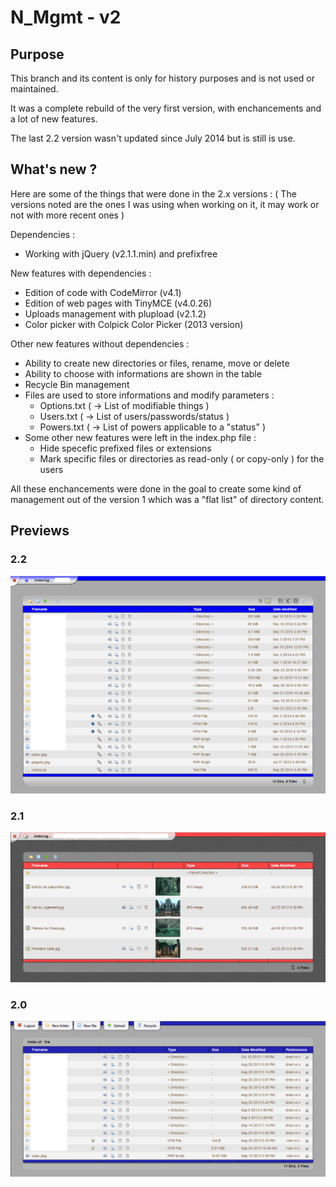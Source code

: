 # N_Mgmt - v2

## Purpose

This branch and its content is only for history purposes and is not used or maintained.

It was a complete rebuild of the very first version, with enchancements and a lot of new features.

The last 2.2 version wasn't updated since July 2014 but is still is use.

## What's new ?

Here are some of the things that were done in the 2.x versions :
( The versions noted are the ones I was using when working on it, it may work or not with more recent ones )

Dependencies :
  - Working with jQuery (v2.1.1.min) and prefixfree

New features with dependencies :
  - Edition of code with CodeMirror (v4.1)
  - Edition of web pages with TinyMCE (v4.0.26)
  - Uploads management with plupload (v2.1.2)
  - Color picker with Colpick Color Picker (2013 version)
  
Other new features without dependencies :
  - Ability to create new directories or files, rename, move or delete
  - Ability to choose with informations are shown in the table
  - Recycle Bin management
  - Files are used to store informations and modify parameters :
    - Options.txt ( -> List of modifiable things )
    - Users.txt   ( -> List of users/passwords/status )
    - Powers.txt  ( -> List of powers applicable to a "status" )
  - Some other new features were left in the index.php file :
    - Hide specefic prefixed files or extensions
    - Mark specific files or directories as read-only ( or copy-only ) for the users


All these enchancements were done in the goal to create some kind of management out of the version 1 which was a "flat list" of directory content.

## Previews
### 2.2
![alt tag](https://raw.githubusercontent.com/NTakit/N_Mgmt/_old_v2/preview-2.2.png)
### 2.1
![alt tag](https://raw.githubusercontent.com/NTakit/N_Mgmt/_old_v2/preview-2.1.png)
### 2.0
![alt tag](https://raw.githubusercontent.com/NTakit/N_Mgmt/_old_v2/preview-2.0.png)
